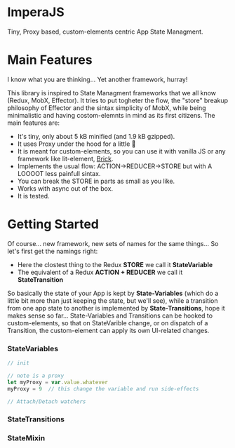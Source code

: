 # ImperaJS

Tiny, Proxy based, custom-elements centric App State Managment.

# Main Features

I know what you are thinking... Yet another framework, hurray!

This library is inspired to State Managment frameworks that we all know (Redux, MobX, Effector). It tries to put togheter the flow, the 
"store" breakup philosophy of Effector and the sintax simplicity of MobX, while being minimalistic and having costom-elemnts in mind as its first
citizens. The main features are:

- It's tiny, only about 5 kB minified (and 1.9 kB gzipped).
- It uses Proxy under the hood for a little :sparkler:
- It is meant for custom-elements, so you can use it with vanilla JS or any framework like lit-element, [Brick](https://www.npmjs.com/package/brick-element).
- Implements the usual flow: ACTION->REDUCER->STORE but with A LOOOOT less painfull sintax.
- You can break the STORE in parts as small as you like.
- Works with async out of the box.
- It is tested.

# Getting Started

Of course... new framework, new sets of names for the same things... So let's first get the namings right:

- Here the clostest thing to the Redux **STORE** we call it **StateVariable**
- The equivalent of a Redux **ACTION + REDUCER** we call it **StateTransition**

So basically the state of your App is kept by **State-Variables** (which do a little bit more than just keeping the state, but we'll see),
while a transition from one app state to another is implemented by **State-Transitions**, hope it makes sense so far... 
State-Variables and Transitions can be hooked to custom-elements, so that on StateVarible change, or on dispatch of a Transition, the custom-element 
can apply its own UI-related changes.

### StateVariables


```js
// init
```

```js
// note is a proxy 
let myProxy = var.value.whatever
myProxy = 9  // this change the variable and run side-effects
```

```js
// Attach/Detach watchers
```

### StateTransitions


### StateMixin

